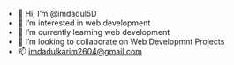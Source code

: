 - 👋 Hi, I’m @imdadul5D
- 👀 I’m interested in web development
- 🌱 I’m currently learning web development
- 💞️ I’m looking to collaborate on Web Developmnt Projects
- 📫 imdadulkarim2604@gmail.com

<!---
imdadul5D/imdadul5D is a ✨ special ✨ repository because its `README.md` (this file) appears on your GitHub profile.
You can click the Preview link to take a look at your changes.
--->
